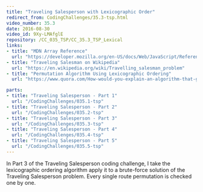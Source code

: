 ```yaml
---
title: "Traveling Salesperson with Lexicographic Order"
redirect_from: CodingChallenges/35.3-tsp.html
video_number: 35.3
date: 2016-08-30
video_id: 9Xy-LMAfglE
repository: /CC_035_TSP/CC_35.3_TSP_Lexical
links:
- title: "MDN Array Reference"
  url: "https://developer.mozilla.org/en-US/docs/Web/JavaScript/Reference/Global_Objects/Array"
- title: "Traveling Salesman on Wikipedia"
  url: "https://en.wikipedia.org/wiki/Travelling_salesman_problem"
- title: "Permutation Algorithm Using Lexicographic Ordering"
  url: "https://www.quora.com/How-would-you-explain-an-algorithm-that-generates-permutations-using-lexicographic-ordering"

parts:
- title: "Traveling Salesperson - Part 1"
  url: "/CodingChallenges/035.1-tsp"
- title: "Traveling Salesperson - Part 2"
  url: "/CodingChallenges/035.2-tsp"
- title: "Traveling Salesperson - Part 3"
  url: "/CodingChallenges/035.3-tsp"
- title: "Traveling Salesperson - Part 4"
  url: "/CodingChallenges/035.4-tsp"
- title: "Traveling Salesperson - Part 5"
  url: "/CodingChallenges/035.5-tsp"
---
```


In Part 3 of the Traveling Salesperson coding challenge, I take the lexicographic ordering algorithm apply it to a brute-force solution of the Traveling Salesperson problem.  Every single route permutation is checked one by one.
